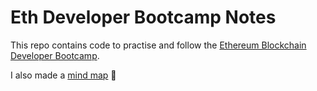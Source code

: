 # Eth Developer Bootcamp Notes

This repo contains code to practise and follow the [Ethereum Blockchain Developer Bootcamp](https://www.udemy.com/course/blockchain-developer/).

I also made a [mind map](https://mm.tt/1659686720?t=UyfpirRmrY) :brain: